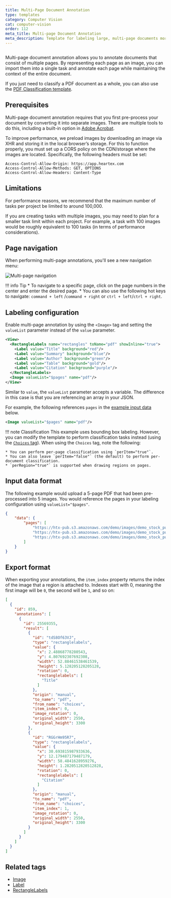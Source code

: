 ```yaml
---
title: Multi-Page Document Annotation
type: templates
category: Computer Vision
cat: computer-vision
order: 112
meta_title: Multi-page Document Annotation 
meta_description: Template for labeling large, multi-page documents more easily and efficiently.
---
```


<img src="/images/templates/multipage.png" alt="" class="gif-border" />

Multi-page document annotation allows you to annotate documents that consist of multiple pages. By representing each page as an image, you can import them into a single task and annotate each page while maintaining the context of the entire document.

If you just need to classify a PDF document as a whole, you can also use the [PDF Classification template](pdf_classification). 

## Prerequisites

Multi-page document annotation requires that you first pre-process your document by converting it into separate images. There are multiple tools to do this, including a built-in option in [Adobe Acrobat](https://helpx.adobe.com/acrobat/using/pdf-to-jpg.html). 

To improve performance, we preload images by downloading an image via XHR and storing it in the local browser’s storage. For this to function properly, you must set up a CORS policy on the CDN/storage where the images are located. Specifically, the following headers must be set:

```
Access-Control-Allow-Origin: https://app.heartex.com
Access-Control-Allow-Methods: GET, OPTIONS
Access-Control-Allow-Headers: Content-Type
```

## Limitations 

For performance reasons, we recommend that the maximum number of tasks per project be limited to around 100,000. 

If you are creating tasks with multiple images, you may need to plan for a smaller task limit within each project. For example, a task with 100 images would be roughly equivalent to 100 tasks (in terms of performance considerations).

## Page navigation

When performing multi-page annotations, you'll see a new navigation menu:

![Multi-page navigation](../images/templates-misc/multipage_nav2.png)

!!! info Tip
    * To navigate to a specific page, click on the page numbers in the center and enter the desired page. 
    * You can also use the following hot keys to navigate: `command + left` /`command + right` or `ctrl + left`/`ctrl + right`.


## Labeling configuration

Enable multi-page annotation by using the `<Image>` tag and setting the `valueList` parameter instead of the `value` parameter.  

```xml
<View>
  <RectangleLabels name="rectangles" toName="pdf" showInline="true">
    <Label value="Title" background="red"/>
    <Label value="Summary" background="blue"/>
    <Label value="Author" background="green"/>
    <Label value="Table" background="gold"/>
    <Label value="Citation" background="purple"/>
  </RectangleLabels>
  <Image valueList="$pages" name="pdf"/>
</View>
```

Similar to `value`, the `valueList` parameter accepts a variable. The difference in this case is that you are referencing an array in your JSON.

For example, the following references `pages` in the [example input data](#Input-data-format) below. 

```xml
<Image valueList="$pages" name="pdf"/>
```

!!! note Classification 
    This example uses bounding box labeling. However, you can modify the template to perform classification tasks instead (using the [`Choices` tag](/tags/choices)). When using the `Choices` tag, note the following:
    
    * You can perform per-page classification using `perItem="true"`. 
    * You can also leave `perItem="false"` (the default) to perform per-document classification.
    * `perRegion="true"` is supported when drawing regions on pages. 

## Input data format

The following example would upload a 5-page PDF that had been pre-processed into 5 images. You would reference the pages in your labeling configuration using `valueList="$pages"`.

```json
{
	"data": {
		"pages": [
			"https://htx-pub.s3.amazonaws.com/demo/images/demo_stock_purchase_agreement/0001.jpg",
			"https://htx-pub.s3.amazonaws.com/demo/images/demo_stock_purchase_agreement/0002.jpg",
			"https://htx-pub.s3.amazonaws.com/demo/images/demo_stock_purchase_agreement/0003.jpg"
		]
	}
}
```

## Export format

When exporting your annotations, the `item_index` property returns the index of the image that a region is attached to. Indexes start with 0,  meaning the first image will be `0`, the second will be `1`, and so on:

```json
[
  {
    "id": 859,
    "annotations": [
      {
        "id": 25569355,
        "result": [
          {
            "id": "tdS8Of63VJ",
            "type": "rectanglelabels",
            "value": {
              "x": 2.48868778280543,
              "y": 4.807692307692308,
              "width": 52.88461538461539,
              "height": 5.128205128205128,
              "rotation": 0,
              "rectanglelabels": [
                "Title"
              ]
            },
            "origin": "manual",
            "to_name": "pdf",
            "from_name": "choices",
            "item_index": 0,
            "image_rotation": 0,
            "original_width": 2550,
            "original_height": 3300
          },
          {
            "id": "RGGrHm95R7",
            "type": "rectanglelabels",
            "value": {
              "x": 30.693815987933636,
              "y": 12.179487179487179,
              "width": 58.4841628959276,
              "height": 1.2820512820512828,
              "rotation": 0,
              "rectanglelabels": [
                "Citation"
              ]
            },
            "origin": "manual",
            "to_name": "pdf",
            "from_name": "choices",
            "item_index": 1,
            "image_rotation": 0,
            "original_width": 2550,
            "original_height": 3300
          }
        ]
      }
    ]
  }
]

```

## Related tags
- [Image](/tags/image)
- [Label](/tags/label)
- [RectangleLabels](/tags/rectanglelabels)
